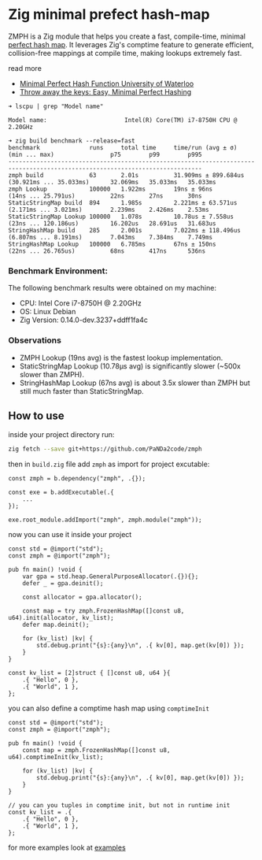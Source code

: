 # Zig minimal prefect hash-map

ZMPH is a Zig module that helps you create a fast, compile-time, minimal [perfect hash map](https://en.wikipedia.org/wiki/Perfect_hash_function). It leverages Zig's comptime feature to generate efficient, collision-free mappings at compile time, making lookups extremely fast.

read more
- [Minimal Perfect Hash Function University of Waterloo](https://cs.uwaterloo.ca/~dstinson/papers/aticihash.pdf)
- [Throw away the keys: Easy, Minimal Perfect Hashing](https://stevehanov.ca/blog/?id=119)

```
➜ lscpu | grep "Model name"

Model name:                      Intel(R) Core(TM) i7-8750H CPU @ 2.20GHz

➜ zig build benchmark --release=fast
benchmark              runs     total time     time/run (avg ± σ)     (min ... max)                p75        p99        p995      
-----------------------------------------------------------------------------------------------------------------------------
zmph build             63       2.01s          31.909ms ± 899.684us   (30.921ms ... 35.033ms)      32.069ms   35.033ms   35.033ms  
zmph Lookup            100000   1.922ms        19ns ± 96ns            (14ns ... 25.791us)          22ns       27ns       30ns      
StaticStringMap build  894      1.985s         2.221ms ± 63.571us     (2.171ms ... 3.021ms)        2.239ms    2.426ms    2.53ms    
StaticStringMap Lookup 100000   1.078s         10.78us ± 7.558us      (23ns ... 120.186us)         16.202us   28.691us   31.683us  
StringHashMap build    285      2.001s         7.022ms ± 118.496us    (6.807ms ... 8.191ms)        7.043ms    7.384ms    7.749ms   
StringHashMap Lookup   100000   6.785ms        67ns ± 150ns           (22ns ... 26.765us)          68ns       417ns      536ns 
```

### Benchmark Environment:
The following benchmark results were obtained on my machine:
- CPU: Intel Core i7-8750H @ 2.20GHz
- OS: Linux Debian 
- Zig Version: 0.14.0-dev.3237+ddff1fa4c

### Observations
- ZMPH Lookup (19ns avg) is the fastest lookup implementation.
- StaticStringMap Lookup (10.78µs avg) is significantly slower (~500x slower than ZMPH).
- StringHashMap Lookup (67ns avg) is about 3.5x slower than ZMPH but still much faster than StaticStringMap.

## How to use

inside your project directory run:

```bash
zig fetch --save git+https://github.com/PaNDa2code/zmph
```

then in `build.zig` file add `zmph` as import for project excutable:
```zig
const zmph = b.dependency("zmph", .{});

const exe = b.addExecutable(.{
    ...
});

exe.root_module.addImport("zmph", zmph.module("zmph"));
```

now you can use it inside your project
```zig
const std = @import("std");
const zmph = @import("zmph");

pub fn main() !void {
    var gpa = std.heap.GeneralPurposeAllocator(.{}){};
    defer _ = gpa.deinit();

    const allocator = gpa.allocator();

    const map = try zmph.FrozenHashMap([]const u8, u64).init(allocator, kv_list);
    defer map.deinit();

    for (kv_list) |kv| {
        std.debug.print("{s}:{any}\n", .{ kv[0], map.get(kv[0]) });
    }
}

const kv_list = [2]struct { []const u8, u64 }{
    .{ "Hello", 0 },
    .{ "World", 1 },
};

```

you can also define a comptime hash map using `comptimeInit`
```zig
const std = @import("std");
const zmph = @import("zmph");

pub fn main() !void {
    const map = zmph.FrozenHashMap([]const u8, u64).comptimeInit(kv_list);

    for (kv_list) |kv| {
        std.debug.print("{s}:{any}\n", .{ kv[0], map.get(kv[0]) });
    }
}

// you can you tuples in comptime init, but not in runtime init
const kv_list = .{
    .{ "Hello", 0 },
    .{ "World", 1 },
};
```

for more examples look at [examples](./examples/)

